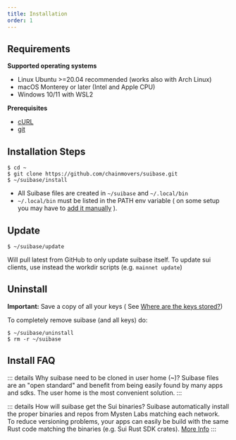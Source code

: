 ```yaml
---
title: Installation
order: 1
---
```


## Requirements
**Supported operating systems**
  * Linux Ubuntu >=20.04 recommended (works also with Arch Linux)
  * macOS Monterey or later (Intel and Apple CPU)
  * Windows 10/11 with WSL2

**Prerequisites**
- [cURL](https://curl.se)
- [git](https://git-scm.com/book/en/v2/Getting-Started-Installing-Git)

## Installation Steps
```shell
$ cd ~
$ git clone https://github.com/chainmovers/suibase.git
$ ~/suibase/install
```
- All Suibase files are created in ```~/suibase``` and ```~/.local/bin```
- ```~/.local/bin``` must be listed in the PATH env variable ( on some setup you may have to [add it manually](https://unix.stackexchange.com/questions/26047/how-to-correctly-add-a-path-to-path) ).




## Update
```shell
$ ~/suibase/update
```
Will pull latest from GitHub to only update suibase itself.
To update sui clients, use instead the workdir scripts (e.g. ```mainnet update```)
<br>

## Uninstall
**Important:** Save a copy of all your keys ( See [Where are the keys stored?]( ./devnet-testnet.md#where-are-the-keys-stored))

To completely remove suibase (and all keys) do:
```shell
$ ~/suibase/uninstall
$ rm -r ~/suibase
```


## Install FAQ
::: details Why suibase need to be cloned in user home (~)?
Suibase files are an "open standard" and benefit from being easily found by many apps and sdks. The user home is the most convenient solution.
:::

::: details How will suibase get the Sui binaries?
Suibase automatically install the proper binaries and repos from Mysten Labs matching each network.<br>
To reduce versioning problems, your apps can easily be build with the same Rust code matching the binaries (e.g. Sui Rust SDK crates). [More Info]( ./scripts.md#faster-rust-and-move-build)
:::
